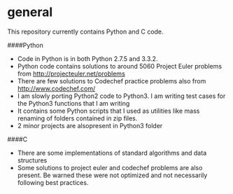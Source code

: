 general
=======
This repository currently contains Python and C code. 

####Python
- Code in Python is in both Python 2.7.5 and 3.3.2.
- Python code contains solutions to around 5060 Project Euler problems from http://projecteuler.net/problems
- There are few solutions to Codechef practice problems also from http://www.codechef.com/
- I am slowly porting Python2 code to Python3. I am writing test cases for the Python3 functions that I am writing
- It contains some Python scripts that I used as utilities like mass renaming of folders contained in zip files.
- 2 minor projects are alsopresent in Python3 folder

####C
- There are some implementations of standard algorithms and data structures
- Some solutions to project euler and codechef problems are also present. Be warned these were not optimized and not necessarily following best practices.